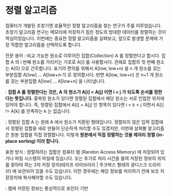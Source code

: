 # 정렬 알고리즘

컴퓨터가 개발된 초창기엔 효율적인 정렬 알고리즘을 찾는 연구가 주를 이루었습니다. 초창기 알고리즘 연구는 메모리에 저장하기 힘든 정도의 방대한 데이터를 정렬하는 것이 핵심이었습니다. 
이번에는 중요한 정렬 알고리즘을 살펴보고, 앞으로 발생할 문제에 가장 적합한 알고리즘을 선택하도록 합니다.

전문 용어
: 비교 가능한 원소로 이루어진 집합(Collection) A 를 정렬한다고 합시다. 집합 A 의 i 번째 원소를 가리키는 기호로 A[i] 를 사용합시다. 관례로 집합의 첫 번째 원소는 A[0] 으로 간주합니다. 표기의 편의를 위해서 A[low, low+n) 을 n 개 원소를 갖는 부분집합 A[low] ... A[low+n-1] 로 정의합시다. 반면 A[low, low+n] 은 n+1 개 원소를 갖는 부분집합 A[low] ... A[low+n] 을 나타냅니다. 

: **집합 A 를 정렬한다는 것은, A 의 원소가 A[i] < A[j] 이면 i < j 가 되도록 순서를 정한다는 뜻입니다.** 중복된 원소가 있다면 정렬된 집합에서 해당 원소는 서로 인접한 위치에 있어야 합니다. 즉, 정렬된 집합에서 A[i] = A[j] 인 항목이 있다면 i < k < j 이면서 A[i] != A[k] 를 만족하는 k 는 없습니다. 

: 정렬된 집합 A 는 원래 A 에서 원소가 치환된 형태입니다. 정렬되지 않은 입력 집합에서 정렬된 집합을 새로 만들어 단순하게 처리할 수도 있겠지만, 이번에 살펴볼 알고리즘은 원본 집합을 직접 정렬합니다. 이렇게 **원본에서 직접 정렬하는 것을 제자리 정렬 (in-place sorting) 이라 합니다.**

표현 방식
: 정렬하려는 집합은 컴퓨터 램 (Randon Access Memory) 에 저장되어 있거나 파일 시스템의 파일에 있습니다. 또는 추가로 처리 시간을 들여 저장된 정보의 위치를 찾아야 하는 3차 저장 장치(테이프 라이브러리 | 주크박스 형태의 광디스크 드라이브) 에 보관되어 있을 수도 있습니다. 이런 경우에는 해당 정보를 처리하기 전에 보조 저장장치에 복사해야할 수도 있습니다. 

: 램에 저장된 정보는 통상적으로 포인터 기반
<!--stackedit_data:
eyJoaXN0b3J5IjpbLTEwNzY3NTY3MjEsLTIwNjc5MzUwNjMsLT
QwNDk5MTEyXX0=
-->